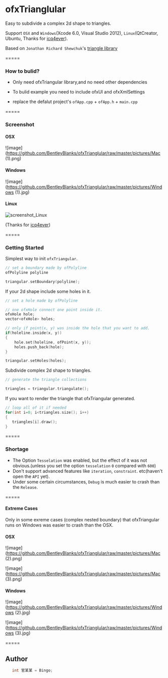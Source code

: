 # ofxTrianglular

Easy to subdivide a complex 2d shape to triangles.<br>

Support ```OSX``` and ```Windows```(Xcode 6.0, Visual Studio 2012), ```Linux```(QtCreator, Ubuntu, Thanks for [icq4ever](https://github.com/icq4ever)).<br>

Based on ```Jonathan Richard Shewchuk```'s [triangle library]( http://www.cs.cmu.edu/~quake/triangle.html)<br>

=====

### How to bulid?

* Only need ofxTriangular library,and no need other dependencies<br>


* To bulid example you need to include ofxUI and ofxXmlSettings<br>


* replace the defalut project's ```ofApp.cpp``` + ```ofApp.h``` + ```main.cpp```<br>

=====

### Screenshot

#### OSX

![image](https://github.com/BentleyBlanks/ofxTrianglular/raw/master/pictures/Mac (1).png)

#### Windows

![image](https://github.com/BentleyBlanks/ofxTrianglular/raw/master/pictures/Windows (1).jpg)

#### Linux

![screenshot_Linux](https://cloud.githubusercontent.com/assets/530796/12534737/160ac166-c2a9-11e5-8576-92796b94cf6b.png)

(Thanks for [icq4ever](https://github.com/icq4ever))

=====

### Getting Started

Simplest way to init ```ofxTriangular```.

``` c
// set a boundary made by ofPolyline
ofPolyline polyline

triangular.setBoundary(polyline);
```

If your 2d shape include some holes in it.

``` c
// set a hole made by ofPolyline

// one ofxHole connect one point inside it.
ofxHole hole;
vector<ofxHole> holes;

// only if point(x, y) was inside the hole that you want to add.
if(holeline.inside(x, y))
{
    hole.set(holeline, ofPoint(x, y));
    holes.push_back(hole);
}

triangular.setHoles(holes);
```

Subdivide complex 2d shape to triangles.

``` c
// generate the triangle collections

triangles = triangular.triangulate();
```

If you want to render the triangle that ofxTriangular generated.

``` c
// loop all of it if needed
for(int i=0; i<triangles.size(); i++)
{
   triangles[i].draw();
}
```

=====

### Shortage

* The Option ```Tesselation``` was enabled, but the effect of it was not obvious.(unless you set the option ```tesselation```  ```0``` compared with ```600```)<br>
* Don't support advanced features like ```iteration```, ```constraint```. etc(haven't open the ```API``` yet).<br>
* Under some certain circumstances, ```Debug``` is much easier to crash than the ```Release```.<br>

=====

#### Extreme Cases

Only in some exreme cases (complex nested boundary) that ofxTriangular runs on Windows was easier to crash than the OSX.

#### OSX

![image](https://github.com/BentleyBlanks/ofxTrianglular/raw/master/pictures/Mac (2).png)

![image](https://github.com/BentleyBlanks/ofxTrianglular/raw/master/pictures/Mac (3).png)

#### Windows

![image](https://github.com/BentleyBlanks/ofxTrianglular/raw/master/pictures/Windows (2).jpg)

![image](https://github.com/BentleyBlanks/ofxTrianglular/raw/master/pictures/Windows (3).jpg)



=====

## Author

``` c
   int 官某某 = Bingo;
```